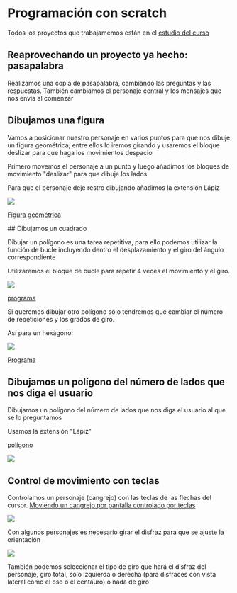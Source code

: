 # Programación con scratch

Todos los proyectos que trabajamemos están en el [estudio del curso](https://scratch.mit.edu/studios/34051035)

## Reaprovechando un proyecto ya hecho: pasapalabra

Realizamos una copia de pasapalabra, cambiando las preguntas y las respuestas. También cambiamos el personaje central y los mensajes que nos envía al comenzar

## Dibujamos una figura

Vamos a posicionar nuestro personaje en varios puntos para que nos dibuje un figura geométrica, entre ellos lo iremos girando y usaremos el bloque deslizar para que haga los movimientos despacio

Primero movemos el personaje a un punto y luego añadimos los bloques de movimiento "deslizar" para que dibuje los lados

Para que el personaje deje restro dibujando añadimos la extensión  Lápiz

![](./images/programa_dibujando_figura.png)

[Figura geométrica](https://scratch.mit.edu/projects/909884022)

## Dibujamos un cuadrado

Dibujar un polígono es una tarea repetitiva, para ello podemos utilizar la función de bucle incluyendo dentro el desplazamiento y el giro del ángulo correspondiente

Utilizaremos el bloque de bucle para repetir 4 veces el movimiento y el giro.

![](./images/programa_dibujando_cuadrado.png)

[programa](https://scratch.mit.edu/projects/909903881)

Si queremos dibujar otro polígono sólo tendremos que cambiar el número de repeticiones y los grados de giro. 

Así para un hexágono:

![](./images/programa_dibujando_hexagono.png)

[Programa](https://scratch.mit.edu/projects/909914286)

## Dibujamos un polígono del número de lados que nos diga el usuario

Dibujamos un polígono del número de lados que nos diga el usuario al que se lo preguntamos

Usamos la extensión "Lápiz"

[polígono](https://scratch.mit.edu/projects/909916426)

![](./images/programa_dibujando_poligonos.png)



## Control de movimiento con teclas

Controlamos un personaje (cangrejo) con las teclas de las flechas del cursor. [Moviendo un cangrejo por pantalla controlado por teclas](https://scratch.mit.edu/projects/909924810)

![](./images/programa_controlando_cangrejo_teclas.png)

Con algunos personajes es necesario girar el disfraz para que se ajuste la orientación

![](./images/cambiando_orientacion_personaje.png)

También podemos seleccionar el tipo de giro que hará el disfraz del personaje, giro total, sólo izquierda o derecha (para disfraces con vista lateral como el oso o el centauro) o nada de giro

